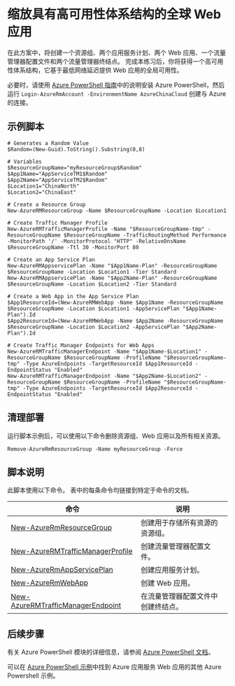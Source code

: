 <properties
    pageTitle="Azure PowerShell 脚本示例 - 缩放具有高可用性体系结构的全球 Web 应用 | Azure"
    description="Azure PowerShell 脚本示例 - 缩放具有高可用性体系结构的全球 Web 应用"
    services="app-service\web"
    documentationcenter=""
    author="syntaxc4"
    manager="erikre"
    editor=""
    tags="azure-service-management"
    translationtype="Human Translation" />
<tags
    ms.assetid="470f0129-1efe-462c-a029-5c66e04158a8"
    ms.service="app-service"
    ms.devlang="multiple"
    ms.topic="article"
    ms.tgt_pltfrm="na"
    ms.workload="web"
    ms.date="03/20/2017"
    wacn.date="04/24/2017"
    ms.author="cfowler"
    ms.sourcegitcommit="a114d832e9c5320e9a109c9020fcaa2f2fdd43a9"
    ms.openlocfilehash="c0859923151489fd7de4c7c570299342e1ae4a04"
    ms.lasthandoff="04/14/2017" />

# <a name="scale-a-web-app-worldwide-with-a-high-availability-architecture"></a>缩放具有高可用性体系结构的全球 Web 应用

在此方案中，将创建一个资源组、两个应用服务计划、两个 Web 应用、一个流量管理器配置文件和两个流量管理器终结点。 完成本练习后，你将获得一个高可用性体系结构，它基于最低网络延迟提供 Web 应用的全局可用性。

必要时，请使用 [Azure PowerShell 指南](https://docs.microsoft.com/zh-cn/powershell/azureps-cmdlets-docs/)中的说明安装 Azure PowerShell，然后运行 `Login-AzureRmAccount -EnvironmentName AzureChinaCloud` 创建与 Azure 的连接。

## <a name="sample-script"></a>示例脚本

    # Generates a Random Value
    $Random=(New-Guid).ToString().Substring(0,8)

    # Variables
    $ResourceGroupName="myResourceGroup$Random"
    $App1Name="AppServiceTM1$Random"
    $App2Name="AppServiceTM2$Random"
    $Location1="ChinaNorth"
    $Location2="ChinaEast"

    # Create a Resource Group
    New-AzureRMResourceGroup -Name $ResourceGroupName -Location $Location1

    # Create Traffic Manager Profile
    New-AzureRMTrafficManagerProfile -Name "$ResourceGroupName-tmp" -ResourceGroupName $ResourceGroupName -TrafficRoutingMethod Performance -MonitorPath '/' -MonitorProtocol "HTTP" -RelativeDnsName $ResourceGroupName -Ttl 30 -MonitorPort 80

    # Create an App Service Plan
    New-AzureRMAppservicePlan -Name "$App1Name-Plan" -ResourceGroupName $ResourceGroupName -Location $Location1 -Tier Standard
    New-AzureRMAppservicePlan -Name "$App2Name-Plan" -ResourceGroupName $ResourceGroupName -Location $Location2 -Tier Standard

    # Create a Web App in the App Service Plan
    $App1ResourceId=(New-AzureRMWebApp -Name $App1Name -ResourceGroupName $ResourceGroupName -Location $Location1 -AppServicePlan "$App1Name-Plan").Id
    $App2ResourceId=(New-AzureRMWebApp -Name $App2Name -ResourceGroupName $ResourceGroupName -Location $Location2 -AppServicePlan "$App2Name-Plan").Id

    # Create Traffic Manager Endpoints for Web Apps
    New-AzureRMTrafficManagerEndpoint -Name "$App1Name-$Location1" -ResourceGroupName $ResourceGroupName -ProfileName "$ResourceGroupName-tmp" -Type AzureEndpoints -TargetResourceId $App1ResourceId -EndpointStatus "Enabled"
    New-AzureRMTrafficManagerEndpoint -Name "$App2Name-$Location2" -ResourceGroupName $ResourceGroupName -ProfileName "$ResourceGroupName-tmp" -Type AzureEndpoints -TargetResourceId $App2ResourceId -EndpointStatus "Enabled"

## <a name="clean-up-deployment"></a>清理部署 

运行脚本示例后，可以使用以下命令删除资源组、Web 应用以及所有相关资源。

    Remove-AzureRmResourceGroup -Name myResourceGroup -Force

## <a name="script-explanation"></a>脚本说明

此脚本使用以下命令。 表中的每条命令均链接到特定于命令的文档。

| 命令 | 说明 |
|---|---|
| [New-AzureRmResourceGroup](https://docs.microsoft.com/zh-cn/powershell/resourcemanager/AzureRM.Resources/v3.5.0/new-azurermresourcegroup) | 创建用于存储所有资源的资源组。 |
| [New-AzureRMTrafficManagerProfile](https://docs.microsoft.com/zh-cn/powershell/resourcemanager/azurerm.trafficmanager/v2.5.0/new-azurermtrafficmanagerprofile) | 创建流量管理器配置文件。 |
| [New-AzureRmAppServicePlan](https://docs.microsoft.com/zh-cn/powershell/resourcemanager/azurerm.websites/v2.5.0/new-azurermappserviceplan) | 创建应用服务计划。 |
| [New-AzureRmWebApp](https://docs.microsoft.com/zh-cn/powershell/resourcemanager/azurerm.websites/v2.5.0/new-azurermwebapp) | 创建 Web 应用。 |
| [New-AzureRMTrafficManagerEndpoint](https://docs.microsoft.com/zh-cn/powershell/resourcemanager/azurerm.trafficmanager/v2.5.0/new-azurermtrafficmanagerendpoint) | 在流量管理器配置文件中创建终结点。 |

## <a name="next-steps"></a>后续步骤

有关 Azure PowerShell 模块的详细信息，请参阅 [Azure PowerShell 文档](https://docs.microsoft.com/zh-cn/powershell/azureps-cmdlets-docs/)。

可以在 [Azure PowerShell 示例](/documentation/articles/app-service-powershell-samples/)中找到 Azure 应用服务 Web 应用的其他 Azure Powershell 示例。